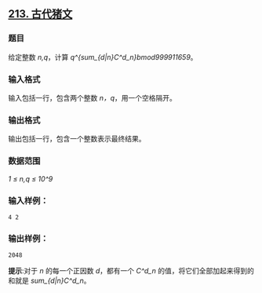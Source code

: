 ## [213. 古代猪文](https://www.acwing.com/problem/content/215/)

### 题目

给定整数 *n,q*，计算 *q^{sum_{d|n}C^d_n}bmod999911659*。

### 输入格式

输入包括一行，包含两个整数 *n，q*，用一个空格隔开。

### 输出格式

输出包括一行，包含一个整数表示最终结果。

### 数据范围

*1 ≤ n,q ≤ 10^9*

### 输入样例：

```
4 2
```

### 输出样例：

```
2048
```

**提示**:对于 *n* 的每一个正因数 *d*，都有一个 *C^d_n* 的值，将它们全部加起来得到的和就是 *sum_{d|n}C^d_n*。
